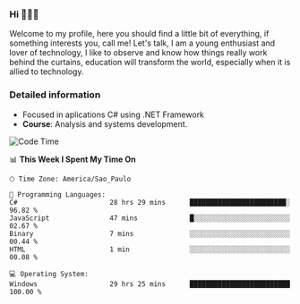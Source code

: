 


### Hi 🙋🏽‍♂️

Welcome to my profile, here you should find a little bit of everything, if something interests you, call me! Let's talk,
I am a young enthusiast and lover of technology, I like to observe and know how things really work behind the curtains, 
education will transform the world, especially when it is allied to technology.

### Detailed information
* Focused in aplications C# using .NET Framework
* **Course**: Analysis and systems development.

<!--START_SECTION:waka-->
![Code Time](http://img.shields.io/badge/Code%20Time-597%20hrs%206%20mins-blue)

📊 **This Week I Spent My Time On** 

```text
🕑︎ Time Zone: America/Sao_Paulo

💬 Programming Languages: 
C#                       28 hrs 29 mins      ████████████████████████░   96.82 % 
JavaScript               47 mins             █░░░░░░░░░░░░░░░░░░░░░░░░   02.67 % 
Binary                   7 mins              ░░░░░░░░░░░░░░░░░░░░░░░░░   00.44 % 
HTML                     1 min               ░░░░░░░░░░░░░░░░░░░░░░░░░   00.08 % 

💻 Operating System: 
Windows                  29 hrs 25 mins      █████████████████████████   100.00 % 
```


<!--END_SECTION:waka-->


